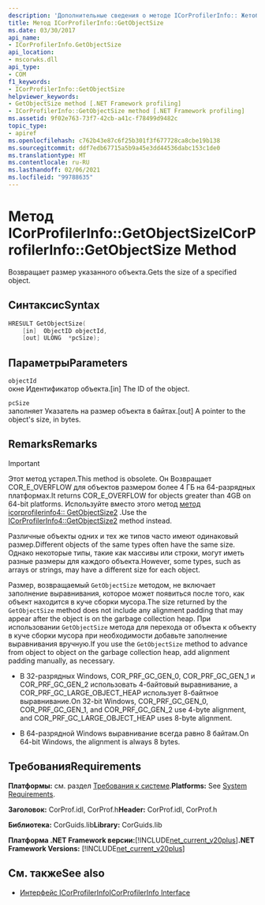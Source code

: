 ```yaml
---
description: 'Дополнительные сведения о методе ICorProfilerInfo:: Жетобжектсизе'
title: Метод ICorProfilerInfo::GetObjectSize
ms.date: 03/30/2017
api_name:
- ICorProfilerInfo.GetObjectSize
api_location:
- mscorwks.dll
api_type:
- COM
f1_keywords:
- ICorProfilerInfo::GetObjectSize
helpviewer_keywords:
- GetObjectSize method [.NET Framework profiling]
- ICorProfilerInfo::GetObjectSize method [.NET Framework profiling]
ms.assetid: 9f02e763-73f7-42cb-a41c-f78499d9482c
topic_type:
- apiref
ms.openlocfilehash: c762b43e87c6f25b301f3f677728ca8cbe19b138
ms.sourcegitcommit: ddf7edb67715a5b9a45e3dd44536dabc153c1de0
ms.translationtype: MT
ms.contentlocale: ru-RU
ms.lasthandoff: 02/06/2021
ms.locfileid: "99788635"
---
```

# <a name="icorprofilerinfogetobjectsize-method"></a><span data-ttu-id="d808d-103">Метод ICorProfilerInfo::GetObjectSize</span><span class="sxs-lookup"><span data-stu-id="d808d-103">ICorProfilerInfo::GetObjectSize Method</span></span>

<span data-ttu-id="d808d-104">Возвращает размер указанного объекта.</span><span class="sxs-lookup"><span data-stu-id="d808d-104">Gets the size of a specified object.</span></span>  
  
## <a name="syntax"></a><span data-ttu-id="d808d-105">Синтаксис</span><span class="sxs-lookup"><span data-stu-id="d808d-105">Syntax</span></span>  
  
```cpp  
HRESULT GetObjectSize(  
    [in]  ObjectID objectId,  
    [out] ULONG  *pcSize);  
```  
  
## <a name="parameters"></a><span data-ttu-id="d808d-106">Параметры</span><span class="sxs-lookup"><span data-stu-id="d808d-106">Parameters</span></span>  

 `objectId`  
 <span data-ttu-id="d808d-107">окне Идентификатор объекта.</span><span class="sxs-lookup"><span data-stu-id="d808d-107">[in] The ID of the object.</span></span>  
  
 `pcSize`  
 <span data-ttu-id="d808d-108">заполняет Указатель на размер объекта в байтах.</span><span class="sxs-lookup"><span data-stu-id="d808d-108">[out] A pointer to the object's size, in bytes.</span></span>  
  
## <a name="remarks"></a><span data-ttu-id="d808d-109">Remarks</span><span class="sxs-lookup"><span data-stu-id="d808d-109">Remarks</span></span>  
  
> [!IMPORTANT]
> <span data-ttu-id="d808d-110">Этот метод устарел.</span><span class="sxs-lookup"><span data-stu-id="d808d-110">This method is obsolete.</span></span> <span data-ttu-id="d808d-111">Он Возвращает COR_E_OVERFLOW для объектов размером более 4 ГБ на 64-разрядных платформах.</span><span class="sxs-lookup"><span data-stu-id="d808d-111">It returns COR_E_OVERFLOW for objects greater than 4GB on 64-bit platforms.</span></span> <span data-ttu-id="d808d-112">Используйте вместо этого метод  [метод icorprofilerinfo4:: GetObjectSize2](icorprofilerinfo4-getobjectsize2-method.md) .</span><span class="sxs-lookup"><span data-stu-id="d808d-112">Use the  [ICorProfilerInfo4::GetObjectSize2](icorprofilerinfo4-getobjectsize2-method.md) method instead.</span></span>  
  
 <span data-ttu-id="d808d-113">Различные объекты одних и тех же типов часто имеют одинаковый размер.</span><span class="sxs-lookup"><span data-stu-id="d808d-113">Different objects of the same types often have the same size.</span></span> <span data-ttu-id="d808d-114">Однако некоторые типы, такие как массивы или строки, могут иметь разные размеры для каждого объекта.</span><span class="sxs-lookup"><span data-stu-id="d808d-114">However, some types, such as arrays or strings, may have a different size for each object.</span></span>  
  
 <span data-ttu-id="d808d-115">Размер, возвращаемый `GetObjectSize` методом, не включает заполнение выравнивания, которое может появиться после того, как объект находится в куче сборки мусора.</span><span class="sxs-lookup"><span data-stu-id="d808d-115">The size returned by the `GetObjectSize` method does not include any alignment padding that may appear after the object is on the garbage collection heap.</span></span> <span data-ttu-id="d808d-116">При использовании `GetObjectSize` метода для перехода от объекта к объекту в куче сборки мусора при необходимости добавьте заполнение выравнивания вручную.</span><span class="sxs-lookup"><span data-stu-id="d808d-116">If you use the `GetObjectSize` method to advance from object to object on the garbage collection heap, add alignment padding manually, as necessary.</span></span>  
  
- <span data-ttu-id="d808d-117">В 32-разрядных Windows, COR_PRF_GC_GEN_0, COR_PRF_GC_GEN_1 и COR_PRF_GC_GEN_2 использовать 4-байтовый выравнивание, а COR_PRF_GC_LARGE_OBJECT_HEAP использует 8-байтное выравнивание.</span><span class="sxs-lookup"><span data-stu-id="d808d-117">On 32-bit Windows, COR_PRF_GC_GEN_0, COR_PRF_GC_GEN_1, and COR_PRF_GC_GEN_2 use 4-byte alignment, and COR_PRF_GC_LARGE_OBJECT_HEAP uses 8-byte alignment.</span></span>  
  
- <span data-ttu-id="d808d-118">В 64-разрядной Windows выравнивание всегда равно 8 байтам.</span><span class="sxs-lookup"><span data-stu-id="d808d-118">On 64-bit Windows, the alignment is always 8 bytes.</span></span>  
  
## <a name="requirements"></a><span data-ttu-id="d808d-119">Требования</span><span class="sxs-lookup"><span data-stu-id="d808d-119">Requirements</span></span>  

 <span data-ttu-id="d808d-120">**Платформы:** см. раздел [Требования к системе](../../get-started/system-requirements.md).</span><span class="sxs-lookup"><span data-stu-id="d808d-120">**Platforms:** See [System Requirements](../../get-started/system-requirements.md).</span></span>  
  
 <span data-ttu-id="d808d-121">**Заголовок:** CorProf.idl, CorProf.h</span><span class="sxs-lookup"><span data-stu-id="d808d-121">**Header:** CorProf.idl, CorProf.h</span></span>  
  
 <span data-ttu-id="d808d-122">**Библиотека:** CorGuids.lib</span><span class="sxs-lookup"><span data-stu-id="d808d-122">**Library:** CorGuids.lib</span></span>  
  
 <span data-ttu-id="d808d-123">**Платформа .NET Framework версии:**[!INCLUDE[net_current_v20plus](../../../../includes/net-current-v20plus-md.md)]</span><span class="sxs-lookup"><span data-stu-id="d808d-123">**.NET Framework Versions:** [!INCLUDE[net_current_v20plus](../../../../includes/net-current-v20plus-md.md)]</span></span>  
  
## <a name="see-also"></a><span data-ttu-id="d808d-124">См. также</span><span class="sxs-lookup"><span data-stu-id="d808d-124">See also</span></span>

- [<span data-ttu-id="d808d-125">Интерфейс ICorProfilerInfo</span><span class="sxs-lookup"><span data-stu-id="d808d-125">ICorProfilerInfo Interface</span></span>](icorprofilerinfo-interface.md)
